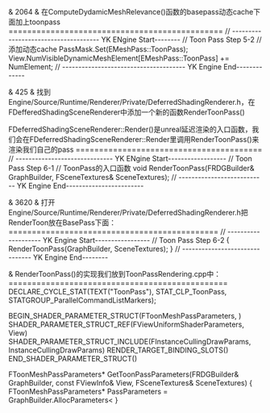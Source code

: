 &			2064
&			在ComputeDydamicMeshRelevance()函数的basepass动态cache下面加上toonpass
			==============================================
// ------------------------------------- YK ENgine Start--------
// Toon Pass Step 5-2
// 添加动态cache
PassMask.Set(EMeshPass::ToonPass);
View.NumVisibleDynamicMeshElement[EMeshPass::ToonPass] += NumElement;
// -------------------------------------- YK Engine End-------------

&			425
&			找到Engine/Source/Runtime/Renderer/Private/DeferredShadingRenderer.h，在FDefferedShadingSceneRenderer中添加一个新的函数RenderToonPass()

FDeferredShadingSceneRenderer::Render()是unreal延迟渲染的入口函数，我们会在FDeferredShadingSceneRenderer::Render里调用RenderToonPass()来渲染我们自己的pass
			========================================
// ------------------------------ YK ENgine Start------------------
// Toon Pass Step 6-1
// ToonPass的入口函数
void RenderToonPass(FRDGBuilder& GraphBuilder, FSceneTextures& SceneTextures);
// --------------------------- YK Engine End------------------------

&			3620
&			打开Engine/Source/Runtime/Renderer/Private/DeferredShadingRenderer.h把RenderToon放在BasePass下面：
			=============================================
// -------------------- YK Engine Start-----------------
// Toon Pass Step 6-2
{
	RenderToonPass(GraphBuilder, SceneTextures);
}
// ------------------------------- YK Engine End--------

&			RenderToonPass()的实现我们放到ToonPassRendering.cpp中：
			===============================================
DECLARE_CYCLE_STAT(TEXT("ToonPass"), STAT_CLP_ToonPass, STATGROUP_ParallelCommandListMarkers);

BEGIN_SHADER_PARAMETER_STRUCT(FToonMeshPassParameters, )
	SHADER_PARAMETER_STRUCT_REF(FViewUniformShaderParameters, View)
	SHADER_PARAMETER_STRUCT_INCLUDE(FInstanceCullingDrawParams, InstanceCullingDrawParams)
	RENDER_TARGET_BINDING_SLOTS()
END_SHADER_PARAMETER_STRUCT()

FToonMeshPassParameters* GetToonPassParameters(FRDGBuilder& GraphBuilder, const FViewInfo& View, FSceneTextures& SceneTextures)
{
	FToonMeshPassParameters* PassParameters = GraphBuilder.AllocParameters<
}	

